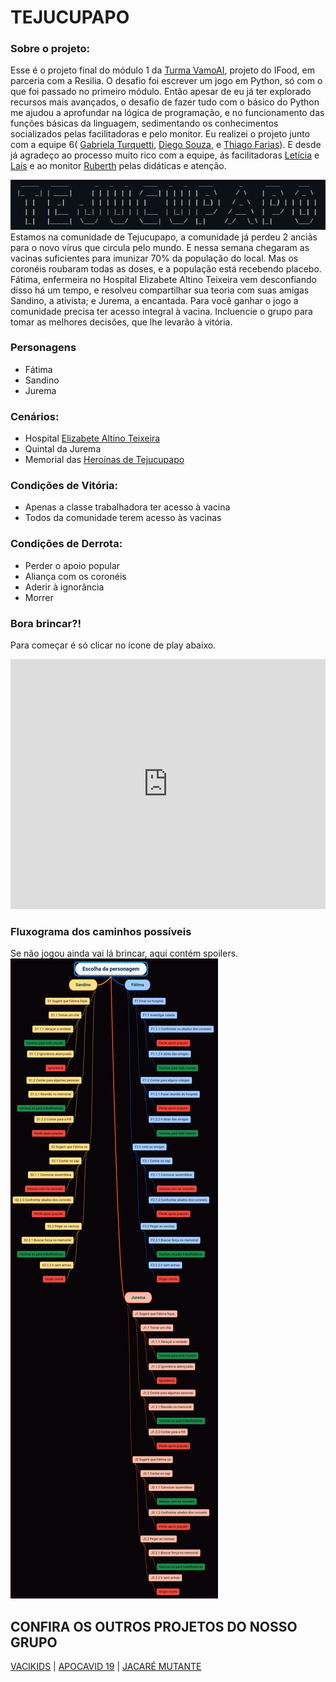 # TEJUCUPAPO
### Sobre o projeto:
Esse é o projeto final do módulo 1 da [Turma VamoAI](https://github.com/serenozin/turmaVamoAi),
projeto do IFood, em parceria com a Resilia. O desafio foi escrever um jogo em Python,
só com o que foi passado no primeiro módulo. Então apesar de eu já ter explorado recursos
mais avançados, o desafio de fazer tudo com o básico do Python me ajudou a aprofundar na lógica de programação, 
e no funcionamento das funções básicas da linguagem, sedimentando os conhecimentos socializados
pelas facilitadoras e pelo monitor. Eu realizei o projeto junto com a equipe 6(
[Gabriela Turquetti](https://www.linkedin.com/in/gabriela-turquetti/), 
[Diego Souza](https://github.com/D20go), e 
[Thiago Farias](https://www.linkedin.com/in/thiagosilvafarias/)). 
E desde já agradeço ao processo muito rico com a equipe, ás facilitadoras 
[Letícia](https://www.linkedin.com/in/leticiasilvar/) e 
[Laís](https://www.linkedin.com/in/laisbrandaonunes/) 
e ao monitor [Ruberth](https://www.linkedin.com/in/ruberth/) pelas didáticas e atenção.  


<img src="https://raw.githubusercontent.com/serenozin/JogoResilia/main/capa.png">
Estamos na comunidade de Tejucupapo, a comunidade já perdeu 2 anciãs 
para o novo vírus que circula pelo mundo. E nessa semana chegaram as vacinas 
suficientes para imunizar 70% da população do local. Mas os coronéis 
roubaram todas as doses, e a população está recebendo placebo. Fátima, 
enfermeira no Hospital Elizabete Altino Teixeira vem desconfiando 
disso há um tempo, e resolveu compartilhar sua teoria com suas amigas 
Sandino, a ativista; e Jurema, a encantada. Para você ganhar o jogo a 
comunidade precisa ter acesso integral à vacina. Incluencie o grupo para
tomar as melhores decisões, que lhe levarão à vitória.

### Personagens 
- Fátima
- Sandino
- Jurema

### Cenários:
- Hospital [Elizabete Altino Teixeira](https://pt.wikipedia.org/wiki/Elizabeth_Altino_Teixeira)
- Quintal da Jurema
- Memorial das [Heroínas de Tejucupapo](https://pt.wikipedia.org/wiki/Batalha_de_Tejucupapo)

### Condições de Vitória: 
- Apenas a classe trabalhadora ter acesso à vacina
- Todos da comunidade terem acesso às vacinas

### Condições de Derrota: 
- Perder o apoio popular
- Aliança com os coronéis
- Aderir à ignorância
- Morrer

### Bora brincar?!
Para começar é só clicar no ícone de play abaixo.
<iframe height="400px" width="100%" src="https://repl.it/@serenozin/JogoResilia?lite=true&outputonly=1" scrolling="no" frameborder="no" allowtransparency="true" allowfullscreen="true" sandbox="allow-forms allow-pointer-lock allow-popups allow-same-origin allow-scripts allow-modals"></iframe>

### Fluxograma dos caminhos possíveis 
Se não jogou ainda vai lá brincar, aqui contém spoilers.
<img src="https://raw.githubusercontent.com/serenozin/JogoResilia/main/fluxograma.jpg">

## CONFIRA OS OUTROS PROJETOS DO NOSSO GRUPO 

[VACIKIDS](https://github.com/D20go/JogoResilia) |
[APOCAVID 19](https://github.com/turquetti/JogoResilia) |
[JACARÉ MUTANTE](https://github.com/tsffarias/JogoResilia)
